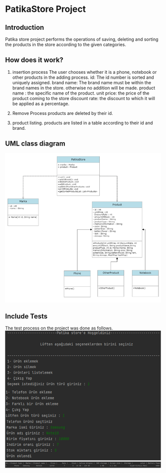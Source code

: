 # PatikaStore Project

## Introduction
Patika store project performs the operations of saving, deleting and sorting the products in the store according to the given categories.

## How does it work?
1. insertion process
   The user chooses whether it is a phone, notebook or other products in the adding process.
   id: The id number is sorted and uniquely assigned.
   brand name: The brand name must be within the brand names in the store. otherwise no addition will be made.
   product name : the specific name of the product.
   unit price: the price of the product coming to the store
   discount rate: the discount to which it will be applied as a percentage.

2. Remove Process
   products are deleted by their id.

3. product listing.
   products are listed in a table according to their id and brand.

## UML class diagram
<img src = "image/store_diagram.png" alt="uml diagram">

## Include Tests
The test process on the project was done as follows.
<img src = "image/menu_1.png" alt="uml diagram" align="middle"><br/>
<img src = "image/menu_2.png" alt="uml diagram" align="middle"><br/>
<img src = "image/menu_3.png" alt="uml diagram" align="middle"><br/>
<img src = "image/menu_4.png" alt="uml diagram" align="middle">
